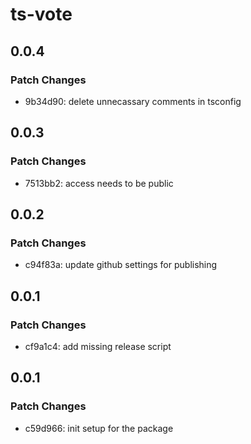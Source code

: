 # ts-vote

## 0.0.4

### Patch Changes

- 9b34d90: delete unnecassary comments in tsconfig

## 0.0.3

### Patch Changes

- 7513bb2: access needs to be public

## 0.0.2

### Patch Changes

- c94f83a: update github settings for publishing

## 0.0.1

### Patch Changes

- cf9a1c4: add missing release script

## 0.0.1

### Patch Changes

- c59d966: init setup for the package
